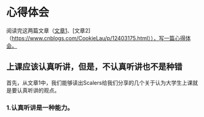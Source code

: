 # 心得体会
阅读完这两篇文章（[文章1](http://www.scalerstalk.com/816-attention)、[文章2]（https://www.cnblogs.com/CookieLau/p/12403175.html）），写一篇心得体会。
## 上课应该认真听讲，但是，不认真听讲也不是种错
  首先，从文章1中，我们能够读出Scalers给我们分享的几个关于认为大学生上课就是要认真听讲的观点。
### 1.认真听讲是一种能力。

